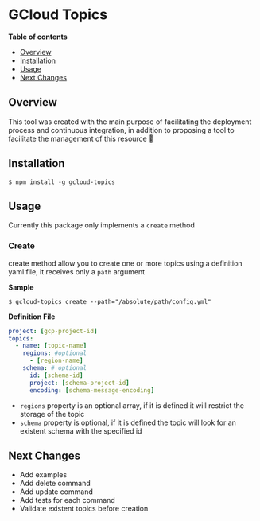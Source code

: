 # GCloud Topics

**Table of contents**
* [Overview](#overview)
* [Installation](#installation)
* [Usage](#usage)
* [Next Changes](#next-changes)

## Overview

This tool was created with the main purpose of facilitating the deployment process and continuous integration, in addition to proposing a tool to facilitate the management of this resource 🚀

## Installation
```shell
$ npm install -g gcloud-topics
```

## Usage

Currently this package only implements a `create` method

### Create
create method allow you to create one or more topics using a definition yaml file, it receives only a `path` argument

**Sample**
```shell
$ gcloud-topics create --path="/absolute/path/config.yml"
```
**Definition File**

```yaml
project: [gcp-project-id]
topics:
  - name: [topic-name]
    regions: #optional
      - [region-name]
    schema: # optional
      id: [schema-id]
      project: [schema-project-id] 
      encoding: [schema-message-encoding]
```

* `regions` property is an optional array, if it is defined it will restrict the storage of the topic
* `schema` property is optional, if it is defined the topic will look for an existent schema with the specified id

## Next Changes

* Add examples
* Add delete command
* Add update command
* Add tests for each command
* Validate existent topics before creation